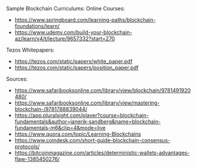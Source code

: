Sample Blockchain Curriculums:
Online Courses:
* https://www.springboard.com/learning-paths/blockchain-foundations/learn/
* https://www.udemy.com/build-your-blockchain-az/learn/v4/t/lecture/9657332?start=270

Tezos Whitepapers:
* https://tezos.com/static/papers/white_paper.pdf
* https://tezos.com/static/papers/position_paper.pdf

Sources:
* https://www.safaribooksonline.com/library/view/blockchain/9781491920480/
* https://www.safaribooksonline.com/library/view/mastering-blockchain-/9781788839044/
* https://app.pluralsight.com/player?course=blockchain-fundamentals&author=janerik-sandberg&name=blockchain-fundamentals-m6&clip=4&mode=live
* https://www.quora.com/topic/Learning-Blockchains
* https://www.coindesk.com/short-guide-blockchain-consensus-protocols/
* https://bitcoinmagazine.com/articles/deterministic-wallets-advantages-flaw-1385450276/
